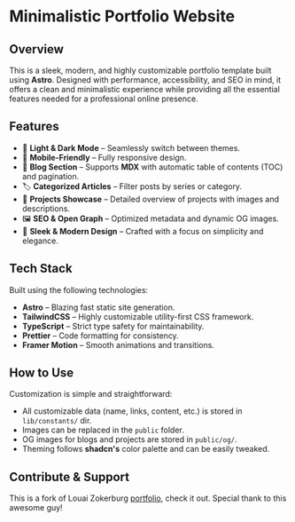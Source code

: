 # Minimalistic Portfolio Website

## Overview

This is a sleek, modern, and highly customizable portfolio template built using **Astro**. Designed with performance, accessibility, and SEO in mind, it offers a clean and minimalistic experience while providing all the essential features needed for a professional online presence.

## Features

- 🌙 **Light & Dark Mode** – Seamlessly switch between themes.
- 📱 **Mobile-Friendly** – Fully responsive design.
- 📖 **Blog Section** – Supports **MDX** with automatic table of contents (TOC) and pagination.
- 🏷️ **Categorized Articles** – Filter posts by series or category.
- 🚀 **Projects Showcase** – Detailed overview of projects with images and descriptions.
- 🖼️ **SEO & Open Graph** – Optimized metadata and dynamic OG images.
- 🎨 **Sleek & Modern Design** – Crafted with a focus on simplicity and elegance.

## Tech Stack

Built using the following technologies:

- **Astro** – Blazing fast static site generation.
- **TailwindCSS** – Highly customizable utility-first CSS framework.
- **TypeScript** – Strict type safety for maintainability.
- **Prettier** – Code formatting for consistency.
- **Framer Motion** – Smooth animations and transitions.

## How to Use

Customization is simple and straightforward:

- All customizable data (name, links, content, etc.) is stored in `lib/constants/` dir.
- Images can be replaced in the `public` folder.
- OG images for blogs and projects are stored in `public/og/`.
- Theming follows **shadcn's** color palette and can be easily tweaked.

## Contribute & Support

This is a fork of Louai Zokerburg [portfolio](https://github.com/Louai-Zokerburg/louai), check it out. Special thank to this awesome guy!
